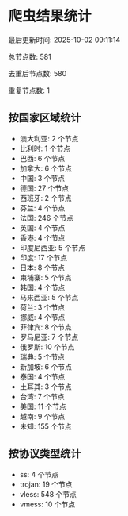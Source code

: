 # 爬虫结果统计

最后更新时间: 2025-10-02 09:11:14

总节点数: 581

去重后节点数: 580

重复节点数: 1

## 按国家区域统计

- 澳大利亚: 2 个节点
- 比利时: 1 个节点
- 巴西: 6 个节点
- 加拿大: 6 个节点
- 中国: 3 个节点
- 德国: 27 个节点
- 西班牙: 2 个节点
- 芬兰: 4 个节点
- 法国: 246 个节点
- 英国: 4 个节点
- 香港: 4 个节点
- 印度尼西亚: 5 个节点
- 印度: 17 个节点
- 日本: 8 个节点
- 柬埔寨: 5 个节点
- 韩国: 4 个节点
- 马来西亚: 5 个节点
- 荷兰: 3 个节点
- 挪威: 4 个节点
- 菲律宾: 8 个节点
- 罗马尼亚: 7 个节点
- 俄罗斯: 10 个节点
- 瑞典: 5 个节点
- 新加坡: 6 个节点
- 泰国: 4 个节点
- 土耳其: 3 个节点
- 台湾: 7 个节点
- 美国: 11 个节点
- 越南: 9 个节点
- 未知: 155 个节点

## 按协议类型统计

- ss: 4 个节点
- trojan: 19 个节点
- vless: 548 个节点
- vmess: 10 个节点
